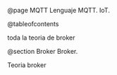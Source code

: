 @page MQTT Lenguaje MQTT. IoT.

@tableofcontents

toda la teoria de broker

@section Broker Broker.

Teoria broker